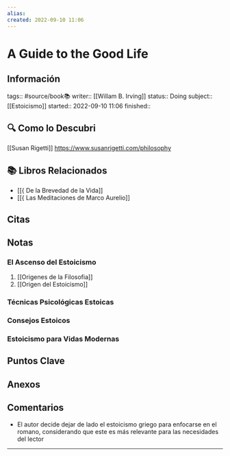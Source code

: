 ```yaml
---
alias: 
created: 2022-09-10 11:06
---
```

# A Guide to the Good Life
## Información
tags:: #source/book📚 
writer:: [[Willam B. Irving]]
status:: Doing
subject:: [[Estoicismo]]
started:: 2022-09-10 11:06
finished::

## 🔍 Como lo Descubri
[[Susan Rigetti]] https://www.susanrigetti.com/philosophy

## 📚 Libros Relacionados
- [[{ De la Brevedad de la Vida]]
- [[{ Las Meditaciones de Marco Aurelio]]

## Citas

## Notas
### El Ascenso del Estoicismo
1. [[Origenes de la Filosofia]]
2. [[Origen del Estoicismo]]
### Técnicas Psicológicas Estoicas
### Consejos Estoicos
### Estoicismo para Vidas Modernas

## Puntos Clave

## Anexos

## Comentarios
- El autor decide dejar de lado el estoicismo griego para enfocarse en el romano, considerando que este es más relevante para las necesidades del lector
___


